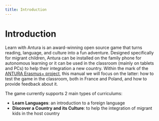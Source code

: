 ```yaml
---
title: Introduction
---
```


# Introduction

Learn with Antura is an award-winning open source game that turns reading, language, and culture into a fun adventure.
Designed specifically for migrant children, Antura can be installed on the family phone for autonomous learning or it can be used in the classroom (mainly on tablets and PCs) to help their integration a new country. Within the mark of the [ANTURA Erasmus+ project](../about/erasmus/index.md), this manual we will focus on the latter: how to test the game in the classroom, both in France and Poland, and how to provide feedback about it.

The game currently supports 2 main types of curriculums:

- **Learn Languages**: an introduction to a foreign language
- **Discover a Country and its Culture**: to help the integration of migrant kids in the host country


